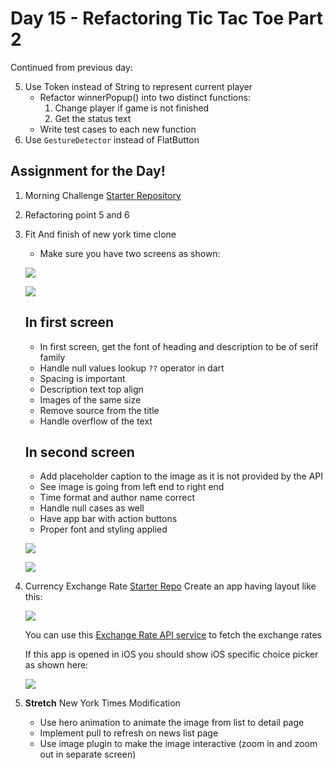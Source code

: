 # Day 15 - Refactoring Tic Tac Toe Part 2

Continued from previous day:

5.  Use Token instead of String to represent current player
    - Refactor winnerPopup() into two distinct functions: 
        1. Change player if game is not finished
        2. Get the status text   
    - Write test cases to each new function
6. Use `GestureDetector` instead of FlatButton


## Assignment for the Day!
1. Morning Challenge [Starter Repository](https://github.com/McLarenCollege/day_15_morning_challenge)
2. Refactoring point 5 and 6
3. Fit And finish of new york time clone
    - Make sure you have two screens as shown:

    ![](screenshots/NewYorkScreen%20Layout.png)

    ![](screenshots/NewsDetailPage%200.png)
    ## In first screen
    - In first screen, get the font of heading and description to be of serif family
    - Handle null values lookup `??` operator in dart
    - Spacing is important
    - Description text top align
    - Images of the same size
    - Remove source from the title
    - Handle overflow of the text
    
    ## **In second screen**
    - Add placeholder caption to the image as it is not provided by the API
    - See image is going from left end to right end
    - Time format and author name correct
    - Handle null cases as well
    - Have app bar with action buttons
    - Proper font and styling applied
        
    ![](screenshots/NewsDetailPage%200.png)
    
    ![](screenshots/NewsDetailPage.png)

    
4. Currency Exchange Rate [Starter Repo](https://github.com/McLarenCollege/currency_exchange_app)
   Create an app having layout like this:
   
   ![](screenshots/Currency%20Exchange%20Android.png)
   
   You can use this [Exchange Rate API service](https://exchangeratesapi.io/) to fetch the exchange rates
   
   If this app is opened in iOS you should show iOS specific choice picker as shown here:
   
   ![](https://flutter.dev/images/widget-catalog/cupertino-picker.png)
   
5. **Stretch** New York Times Modification
    - Use hero animation to animate the image from list to detail page
    - Implement pull to refresh on news list page
    - Use image plugin to make the image interactive (zoom in and zoom out in separate screen)